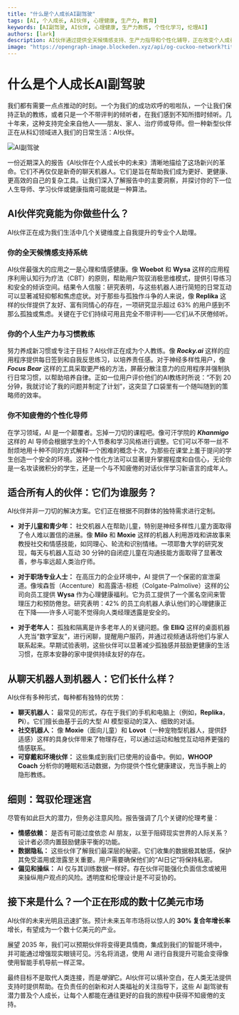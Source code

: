 ```yaml
---
title: "什么是个人成长AI副驾驶"
tags: [AI, 个人成长, AI伙伴, 心理健康, 生产力, 教育]
keywords: [AI副驾驶, AI伙伴, 心理健康, 生产力教练, 个性化学习, 伦理AI]
authors: [lark]
description: AI伙伴通过提供全天候情感支持、生产力指导和个性化辅导，正在改变个人成长。了解这些工具如何在应对伦理考量的同时，重塑心理健康、教育和职业生活。
image: "https://opengraph-image.blockeden.xyz/api/og-cuckoo-network?title=什么是个人成长AI副驾驶"
---
```


# 什么是个人成长AI副驾驶

我们都有需要一点点推动的时刻。一个为我们的成功欢呼的啦啦队，一个让我们保持正轨的教练，或者只是一个不带评判的倾听者，在我们感到不知所措时倾听。几十年来，这种支持完全来自他人——朋友、家人、治疗师或导师。但一种新型伙伴正在从科幻领域进入我们的日常生活：AI伙伴。

![AI副驾驶](https://opengraph-image.blockeden.xyz/api/og-cuckoo-network?title=什么是个人成长AI副驾驶)

一份近期深入的报告《AI伙伴在个人成长中的未来》清晰地描绘了这场新兴的革命。它们不再仅仅是新奇的聊天机器人。它们是旨在帮助我们成为更好、更健康、更高效的自己的复杂工具。让我们深入了解报告中的主要洞察，并探讨你的下一位人生导师、学习伙伴或健康指南可能就是一种算法。

## AI伙伴究竟能为你做些什么？

AI伙伴正在成为我们生活中几个关键维度上自我提升的专业个人助理。

### 你的全天候情感支持系统

AI伙伴最强大的应用之一是心理和情感健康。像 **Woebot** 和 **Wysa** 这样的应用程序利用认知行为疗法（CBT）的原则，帮助用户驾驭消极思维模式，提供引导练习和安全的倾诉空间。结果令人信服：研究表明，与这些机器人进行简短的日常互动可以显著减轻抑郁和焦虑症状。对于那些与孤独作斗争的人来说，像 **Replika** 这样的伙伴提供了友好、富有同情心的存在，一项研究显示超过 63% 的用户感到不那么孤独或焦虑。关键在于它们持续可用且完全不带评判——它们从不厌倦倾听。

### 你的个人生产力与习惯教练

努力养成新习惯或专注于目标？AI伙伴正在成为个人教练。像 ***Rocky.ai*** 这样的应用程序提供每日签到和自我反思练习，以培养责任感。对于神经多样性用户，像 ***Focus Bear*** 这样的工具采取更严格的方法，屏蔽分散注意力的应用程序并强制执行日常习惯，以帮助培养自律。正如一位用户评价他们的AI教练时所说：“不到 20 分钟，我就讨论了我的问题并制定了计划”，这突显了口袋里有一个随叫随到的策略师的效率。

### 你不知疲倦的个性化导师

在学习领域，AI 是一个颠覆者。忘掉一刀切的课程吧。像可汗学院的 ***Khanmigo*** 这样的 AI 导师会根据学生的个人节奏和学习风格进行调整。它们可以不带一丝不耐烦地用十种不同的方式解释一个困难的概念十次，为那些在课堂上羞于提问的学生创造一个安全的环境。这种个性化方法可以显著提升掌握程度和自信心，无论你是一名攻读微积分的学生，还是一个与不知疲倦的对话伙伴学习新语言的成年人。

## 适合所有人的伙伴：它们为谁服务？

AI伙伴并非一刀切的解决方案。它们正在根据不同群体的独特需求进行定制。

*   **对于儿童和青少年：** 社交机器人在帮助儿童，特别是神经多样性儿童方面取得了令人难以置信的进展。像 **Milo** 和 **Moxie** 这样的机器人利用游戏和讲故事来教授社交和情感技能，如同理心、轮流和识别情绪。一项耶鲁大学的研究发现，每天与机器人互动 30 分钟的自闭症儿童在沟通技能方面取得了显著改善，参与率远超人类治疗师。

*   **对于职场专业人士：** 在高压力的企业环境中，AI 提供了一个保密的宣泄渠道。像埃森哲（Accenture）和高露洁-棕榄（Colgate-Palmolive）这样的公司向员工提供 **Wysa** 作为心理健康福利。它为员工提供了一个匿名空间来管理压力和预防倦怠。研究表明：42% 的员工向机器人承认他们的心理健康正在下降——许多人可能不觉得向人类经理透露是安全的。

*   **对于老年人：** 孤独和隔离是许多老年人的关键问题。像 **ElliQ** 这样的桌面机器人充当“数字室友”，进行闲聊，提醒用户服药，并通过视频通话将他们与家人联系起来。早期试验表明，这些伙伴可以显著减少孤独感并鼓励更健康的生活习惯，在原本安静的家中提供持续友好的存在。

## 从聊天机器人到机器人：它们长什么样？

AI伙伴有多种形式，每种都有独特的优势：

*   **聊天机器人：** 最常见的形式，存在于我们的手机和电脑上（例如，**Replika**，**Pi**）。它们擅长由基于云的大型 AI 模型驱动的深入、细致的对话。
*   **社交机器人：** 像 **Moxie**（面向儿童）和 **Lovot**（一种宠物型机器人，提供舒适感）这样的具身伙伴带来了物理存在，可以通过运动和触觉互动培养更强的情感联系。
*   **可穿戴和环境伙伴：** 这些集成到我们已使用的设备中。例如，**WHOOP Coach** 分析你的睡眠和活动数据，为你提供个性化健康建议，充当手腕上的隐形教练。

## 细则：驾驭伦理迷宫

尽管有如此巨大的潜力，但务必注意风险。报告强调了几个关键的伦理考量：

*   **情感依赖：** 是否有可能过度依恋 AI 朋友，以至于阻碍现实世界的人际关系？设计者必须内置鼓励健康平衡的功能。
*   **数据隐私：** 这些伙伴了解我们最深层的秘密。它们收集的数据极其敏感，保护其免受滥用或泄露至关重要。用户需要确保他们的“AI日记”将保持私密。
*   **偏见和操纵：** AI 仅与其训练数据一样好。存在伙伴可能强化负面信念或被用来操纵用户观点的风险。透明度和伦理设计是不可妥协的。

## 接下来是什么？一个正在形成的数十亿美元市场

AI伙伴的未来光明且迅速扩张。预计未来五年市场将以惊人的 **30% 复合年增长率**增长，有望成为一个数十亿美元的产业。

展望 2035 年，我们可以预期伙伴将变得更具情商，集成到我们的智能环境中，并可能通过增强现实眼镜可见。污名将消退，使用 AI 进行自我提升可能会变得像使用智能手机导航一样正常。

最终目标不是取代人类连接，而是*增强*它。AI伙伴可以填补空白，在人类无法提供支持时提供帮助。在负责任的创新和对人类福祉的关注指导下，这些 AI 副驾驶有潜力普及个人成长，让每个人都能在通往更好的自我的旅程中获得不知疲倦的支持。
```
